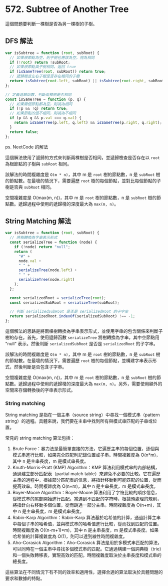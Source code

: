 # 572. Subtree of Another Tree

這個問題要判斷一棵樹是否為另一棵樹的子樹。

## DFS 解法

```javascript
var isSubtree = function (root, subRoot) {
  // 如果根節點為空，則子樹也應該為空，視為相同
  if (!root) return !subRoot;
  // 如果根節點與子樹相同，返回 true
  if (isSameTree(root, subRoot)) return true;
  // 遞歸檢查左右子樹是否存在相同的子樹
  return isSubtree(root.left, subRoot) || isSubtree(root.right, subRoot);
};

// 定義遞歸函數，判斷兩棵樹是否相同
const isSameTree = function (p, q) {
  // 如果兩個節點都為空，則視為相同
  if (!p && !q) return true;
  // 如果節點的值不相同，則視為不相同
  if (p && q && p.val === q.val) {
    return isSameTree(p.left, q.left) && isSameTree(p.right, q.right);
  }
  return false;
};
```

ps. NeetCode 的解法

這個解法使用了遞歸的方式來判斷兩棵樹是否相同，並遞歸檢查是否存在以 `root` 為根節點的子樹與 `subRoot` 相同。

該解法的時間複雜度是 `O(m * n)`，其中 m 是 `root` 樹的節點數，n 是 `subRoot` 樹的節點數。在最壞的情況下，需要遍歷 `root` 樹的每個節點，並對比每個節點的子樹是否與 `subRoot` 相同。

空間複雜度是 O(max(m, n))，其中 m 是 `root` 樹的節點數，n 是 `subRoot` 樹的節點數。遞歸過程中使用的遞歸棧的深度最大為 `max(m, n)`。

## String Matching 解法

```javascript
var isSubtree = function (root, subRoot) {
  // 將樹轉換為字串表示形式
  const serializeTree = function (node) {
    if (!node) return "null";
    return (
      "#" +
      node.val +
      " " +
      serializeTree(node.left) +
      " " +
      serializeTree(node.right)
    );
  };

  const serializedRoot = serializeTree(root);
  const serializedSubRoot = serializeTree(subRoot);

  // 判斷 serializedSubRoot 是否是 serializedRoot 的子字串
  return serializedRoot.indexOf(serializedSubRoot) !== -1;
};
```

這個解法的思路是將兩棵樹轉換為字串表示形式，並使用字串的包含關係來判斷子樹的存在。首先，使用遞歸函數 `serializeTree` 將樹轉換為字串，其中空節點用 "null" 表示。然後判斷 `serializedSubRoot` 是否是 `serializedRoot` 的子字串。

該解法的時間複雜度是 `O(m * n)`，其中 m 是 `root` 樹的節點數，n 是 `subRoot` 樹的節點數。在最壞的情況下，需要遍歷 `root` 樹的每個節點，並構建字串表示形式，然後判斷是否包含子字串。

空間複雜度是 O(max(m, n))，其中 m 是 `root` 樹的節點數，n 是 `subRoot` 樹的節點數。遞歸過程中使用的遞歸棧的深度最大為 `max(m, n)`。另外，需要使用額外的空間來存儲轉換後的字串表示形式。

### String matching

String matching 是指在一個主串（source string）中尋找一個模式串（pattern string）的過程。具體來說，我們要在主串中找到所有與模式串匹配的子串或位置。

常見的 string matching 算法包括：

1. Brute Force：暴力法是最簡單直接的方法，它遍歷主串的每個位置，逐個與模式串進行比較，如果完全匹配則記錄位置或子串。時間複雜度為 O(n\*m)，其中 n 是主串長度，m 是模式串長度。
2. Knuth-Morris-Pratt (KMP) Algorithm：KMP 算法利用模式串的內部結構，通過建立部分匹配表（partial match table）來避免不必要的比較。它在遍歷主串的過程中，根據部分匹配表的信息，將指針移動到可能匹配的位置，從而提高效率。時間複雜度為 O(n+m)，其中 n 是主串長度，m 是模式串長度。
3. Boyer-Moore Algorithm：Boyer-Moore 算法利用了字符比較的順序信息，從模式串的尾部開始進行匹配。當遇到不匹配的字符時，根據預處理的規則，將指針向右移動多個位置，從而跳過一部分主串。時間複雜度為 O(n+m)，其中 n 是主串長度，m 是模式串長度。
4. Rabin-Karp Algorithm：Rabin-Karp 算法基於哈希值的計算，通過計算主串中每個子串的哈希值，並與模式串的哈希值進行比較，從而找到匹配的位置。時間複雜度為 O((n-m+1)\*m)，其中 n 是主串長度，m 是模式串長度。如果哈希值的計算複雜度為 O(1)，則可以達到線性時間複雜度。
5. Aho-Corasick Algorithm：Aho-Corasick 算法是用於多模式串匹配的算法，可以同時在一個主串中尋找多個模式串的匹配。它通過構建一個詞典樹（trie）和一個失敗轉移表，實現高效的匹配。時間複雜度取決於主串長度和模式串的總長度。

這些算法在不同情況下有不同的效率和適用性，選擇合適的算法取決於具體問題的要求和數據的特點。
